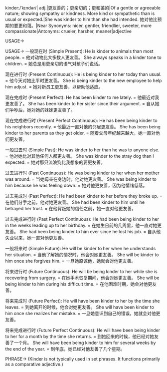 kinder:/ˈkɪndər/| adj.|更友善的；更亲切的；更和蔼的|Of a gentle or agreeable nature; showing sympathy or kindness.  More kind or sympathetic than is usual or expected.|She was kinder to him than she had intended. 她对他比预期的要更和蔼。|Near Synonyms:  nicer, gentler, friendlier, sweeter, more compassionate|Antonyms: crueler, harsher, meaner|adjective


USAGE->

USAGE->
一般现在时 (Simple Present):
He is kinder to animals than most people. = 他对动物比大多数人更友善。
She always speaks in a kinder tone to children. = 她总是用更亲切的语气对孩子们说话。

现在进行时 (Present Continuous):
He is being kinder to her today than usual. = 他今天对她比平时更友善。
She is being kinder to the new employee to help him adjust. = 她对新员工更友善，以帮助他适应。

现在完成时 (Present Perfect):
He has been kinder to me lately. = 他最近对我更友善了。
She has been kinder to her sister since their argument. = 自从她们争吵后，她对她的妹妹更友善了。

现在完成进行时 (Present Perfect Continuous):
He has been being kinder to his neighbors recently. = 他最近一直对他的邻居更友善。
She has been being kinder to her parents as they get older. = 随着父母年纪越来越大，她一直对他们更友善。

一般过去时 (Simple Past):
He was kinder to her than he was to anyone else. = 他对她比对其他任何人都更友善。
She was kinder to the stray dog than I expected. = 她对那只流浪狗比我想象的要更友善。

过去进行时 (Past Continuous):
He was being kinder to her when her mother was around. = 当她母亲在身边时，他对她更友善。
She was being kinder to him because he was feeling down. = 她对他更友善，因为他情绪低落。

过去完成时 (Past Perfect):
He had been kinder to her before they broke up. = 在他们分手之前，他对她更友善。
She had been kinder to him until he betrayed her trust. = 在他背叛她的信任之前，她一直对他更友善。

过去完成进行时 (Past Perfect Continuous):
He had been being kinder to her in the weeks leading up to her birthday. = 在她生日前的几周里，他一直对她更友善。
She had been being kinder to him ever since he lost his job. = 自从他失业以来，她一直对他更友善。

一般将来时 (Simple Future):
He will be kinder to her when he understands her situation. = 当他了解她的情况时，他会对她更友善。
She will be kinder to him once she forgives him. = 一旦她原谅他，她就会对他更友善。

将来进行时 (Future Continuous):
He will be being kinder to her while she is recovering from surgery. = 在她手术恢复期间，他会对她更友善。
She will be being kinder to him during his difficult time. = 在他困难时期，她会对他更友善。

将来完成时 (Future Perfect):
He will have been kinder to her by the time she leaves. = 到她离开的时候，他会对她更友善。
She will have been kinder to him once she realizes her mistake. = 一旦她意识到自己的错误，她就会对他更友善。

将来完成进行时 (Future Perfect Continuous):
He will have been being kinder to her for a month by the time she returns. = 到她回来的时候，他已经对她友善了一个月。
She will have been being kinder to him for several weeks by the end of the year. = 到年底，她已经对他友善了几个星期。


PHRASE->
(Kinder is not typically used in set phrases.  It functions primarily as a comparative adjective.)

